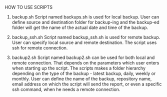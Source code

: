 HOW TO USE SCRIPTS

1. backup.sh
Script named backups.sh is used for local backup. User can 
define source and destination folder for backup-ing and the backup-ed folder 
will get the name of the actual date and time of the backup.

2. backup_ssh.sh
Script named backup_ssh.sh is used for remote backup. 
User can specify local source and remote destination.
The script uses ssh for remote connection.

3. backup2.sh
Script named backup2.sh can be used for both local and remote connection. 
That depends on the parameters which user enters when starting up the script.
The scripts makes a folder hierarchy depending on the type of the backup - 
latest backup, daily, weekly or monthly. User can define the name of the backup, 
repository name, email address on which the script will send the report, 
or even a specific ssh command,  when he needs a remote connection.

